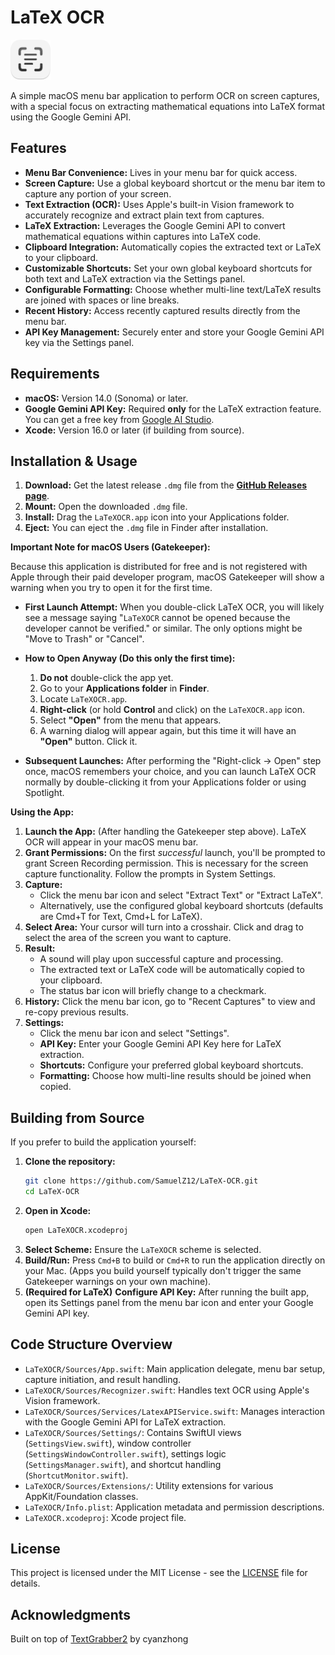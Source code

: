 # LaTeX OCR

<img src="Icon.png" alt="LaTeX OCR Icon" width="64"/>

A simple macOS menu bar application to perform OCR on screen captures, with a special focus on extracting mathematical equations into LaTeX format using the Google Gemini API.

## Features

* **Menu Bar Convenience:** Lives in your menu bar for quick access.
* **Screen Capture:** Use a global keyboard shortcut or the menu bar item to capture any portion of your screen.
* **Text Extraction (OCR):** Uses Apple's built-in Vision framework to accurately recognize and extract plain text from captures.
* **LaTeX Extraction:** Leverages the Google Gemini API to convert mathematical equations within captures into LaTeX code.
* **Clipboard Integration:** Automatically copies the extracted text or LaTeX to your clipboard.
* **Customizable Shortcuts:** Set your own global keyboard shortcuts for both text and LaTeX extraction via the Settings panel.
* **Configurable Formatting:** Choose whether multi-line text/LaTeX results are joined with spaces or line breaks.
* **Recent History:** Access recently captured results directly from the menu bar.
* **API Key Management:** Securely enter and store your Google Gemini API key via the Settings panel.

## Requirements

* **macOS:** Version 14.0 (Sonoma) or later.
* **Google Gemini API Key:** Required **only** for the LaTeX extraction feature. You can get a free key from [Google AI Studio](https://makersuite.google.com/app/apikey).
* **Xcode:** Version 16.0 or later (if building from source).

## Installation & Usage

1.  **Download:** Get the latest release `.dmg` file from the [**GitHub Releases page**](https://github.com/SamuelZ12/LaTeX-OCR/releases/latest).
2.  **Mount:** Open the downloaded `.dmg` file.
3.  **Install:** Drag the `LaTeXOCR.app` icon into your Applications folder.
4.  **Eject:** You can eject the `.dmg` file in Finder after installation.

**Important Note for macOS Users (Gatekeeper):**

Because this application is distributed for free and is not registered with Apple through their paid developer program, macOS Gatekeeper will show a warning when you try to open it for the first time.

* **First Launch Attempt:** When you double-click LaTeX OCR, you will likely see a message saying "`LaTeXOCR` cannot be opened because the developer cannot be verified." or similar. The only options might be "Move to Trash" or "Cancel".
* **How to Open Anyway (Do this only the first time):**
    1.  **Do not** double-click the app yet.
    2.  Go to your **Applications folder** in **Finder**.
    3.  Locate `LaTeXOCR.app`.
    4.  **Right-click** (or hold **Control** and click) on the `LaTeXOCR.app` icon.
    5.  Select **"Open"** from the menu that appears.
    6.  A warning dialog will appear again, but this time it will have an **"Open"** button. Click it.

* **Subsequent Launches:** After performing the "Right-click -> Open" step once, macOS remembers your choice, and you can launch LaTeX OCR normally by double-clicking it from your Applications folder or using Spotlight.

**Using the App:**

1.  **Launch the App:** (After handling the Gatekeeper step above). LaTeX OCR will appear in your macOS menu bar.
2.  **Grant Permissions:** On the first *successful* launch, you'll be prompted to grant Screen Recording permission. This is necessary for the screen capture functionality. Follow the prompts in System Settings.
3.  **Capture:**
    * Click the menu bar icon and select "Extract Text" or "Extract LaTeX".
    * Alternatively, use the configured global keyboard shortcuts (defaults are Cmd+T for Text, Cmd+L for LaTeX).
4.  **Select Area:** Your cursor will turn into a crosshair. Click and drag to select the area of the screen you want to capture.
5.  **Result:**
    * A sound will play upon successful capture and processing.
    * The extracted text or LaTeX code will be automatically copied to your clipboard.
    * The status bar icon will briefly change to a checkmark.
6.  **History:** Click the menu bar icon, go to "Recent Captures" to view and re-copy previous results.
7.  **Settings:**
    * Click the menu bar icon and select "Settings".
    * **API Key:** Enter your Google Gemini API Key here for LaTeX extraction.
    * **Shortcuts:** Configure your preferred global keyboard shortcuts.
    * **Formatting:** Choose how multi-line results should be joined when copied.

## Building from Source

If you prefer to build the application yourself:

1.  **Clone the repository:**
    ```bash
    git clone https://github.com/SamuelZ12/LaTeX-OCR.git
    cd LaTeX-OCR
    ```
2.  **Open in Xcode:**
    ```bash
    open LaTeXOCR.xcodeproj
    ```
3.  **Select Scheme:** Ensure the `LaTeXOCR` scheme is selected.
4.  **Build/Run:** Press `Cmd+B` to build or `Cmd+R` to run the application directly on your Mac. (Apps you build yourself typically don't trigger the same Gatekeeper warnings on your own machine).
5.  **(Required for LaTeX)** **Configure API Key:** After running the built app, open its Settings panel from the menu bar icon and enter your Google Gemini API key.

## Code Structure Overview

* `LaTeXOCR/Sources/App.swift`: Main application delegate, menu bar setup, capture initiation, and result handling.
* `LaTeXOCR/Sources/Recognizer.swift`: Handles text OCR using Apple's Vision framework.
* `LaTeXOCR/Sources/Services/LatexAPIService.swift`: Manages interaction with the Google Gemini API for LaTeX extraction.
* `LaTeXOCR/Sources/Settings/`: Contains SwiftUI views (`SettingsView.swift`), window controller (`SettingsWindowController.swift`), settings logic (`SettingsManager.swift`), and shortcut handling (`ShortcutMonitor.swift`).
* `LaTeXOCR/Sources/Extensions/`: Utility extensions for various AppKit/Foundation classes.
* `LaTeXOCR/Info.plist`: Application metadata and permission descriptions.
* `LaTeXOCR.xcodeproj`: Xcode project file.

## License

This project is licensed under the MIT License - see the [LICENSE](LICENSE) file for details.

## Acknowledgments

Built on top of [TextGrabber2](https://github.com/TextGrabber2-app/TextGrabber2) by cyanzhong
